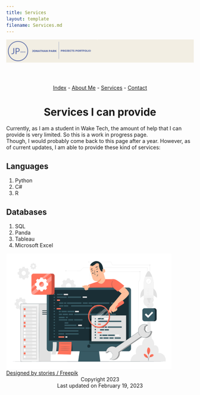 ```yaml
---
title: Services
layout: template
filename: Services.md
--- 
```

<!doctype html>
<html lang="en">
<head>
	<meta charset="utf-8">
	<meta name="viewport" content="width=device-width, initial-scale=1">
	<meta name="description" content="Services,Python, C#, R, SQL, Panda, Tableau, Microsoft Excel">
	<title>Services</title>
<link href="assets/css/boilerplate.css" rel="stylesheet" type="text/css">
	<link href="assets/css/styles.css" rel="stylesheet" type="text/css">
	<link rel="icon" href="assets/coding_icon.png">
<div class="container">
	<header>
		<a href="index.html">
		<img src="assets/Banner.png" alt="Jonathan Park Banner Portfolio Logo" >
		</a>
	</header>
	</div>
<nav class="fluid nav_ul" style="text-align: center">
		<a href="Index.html">Index</a> -
		<a href="About_Me.md">About Me</a> - 
		<a href="Services.md">Services</a> -
		<a href="Contact.md">Contact</a> 
	</nav>
<body>
<div id="content" class="fluid">
<div class="fluid intro_paragraph">
	<h1 style="text-align: center">Services I can provide</h1>
	<p class="body_text">
		Currently, as I am a student in Wake Tech, the amount of help that I can provide is very limited. So this is a work in progress page.<br>
 	   	Though, I would probably come back to this page after a year. However, as of current updates, I am able to provide these kind of services:
	</p>	
	</div>
	<div class="fluid paragraph_text">
	<h2>Languages</h2>
    <ol>
      <li>Python</li>
      <li>C#</li>
      <li>R</li>
    </ol>
	<h2>Databases</h2>
    <ol>
      <li>SQL</li>
      <li>Panda</li>
      <li>Tableau</li>
      <li>Microsoft Excel</li>
    </ol>
</div>
	<div class="img-with-text">
		<img src="assets/software-code-testing-concept-illustration.jpg" alt="Testing Concept Illustration by Freepik" width="444" height="309"
		title="Testing Concept Illustration by Freepik">
		<a href="http://www.freepik.com">Designed by stories / Freepik</a>
	</div>
	</div>
</body>
<div class="fluid footer_div" style="text-align: center">
	<span class="small_text">Copyright 2023<br>
		Last updated on February 19, 2023
  </span>
</div>
</head>
</html>
